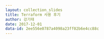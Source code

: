 ```yaml
---
layout: collection_slides
title: Terraform 사용 후기
author: 강기태
date: 2017-12-01
data-id: 2ee556e0787a4098a23ff02b6e4cc88c
---
```

